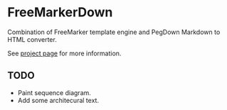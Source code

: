 # FreeMarkerDown

Combination of FreeMarker template engine and PegDown Markdown to HTML converter.

See [project page][site] for more information.

## TODO

- Paint sequence diagram.
- Add some architecural text.

[site]: http://weltraumschaf.github.io/freemarkerdown/
